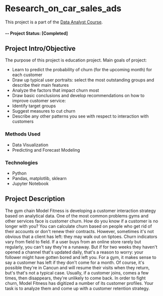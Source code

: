 # Research_on_car_sales_ads
This project is a part of the [Data Analyst Course](https://practicum.yandex.com/profile/data-analyst/).

#### -- Project Status: [Completed]

## Project Intro/Objective
The purpose of this project is education project. 
Main goals of project:
* Learn to predict the probability of churn (for the upcoming month) for each customer
* Draw up typical user portraits: select the most outstanding groups and describe their main features
* Analyze the factors that impact churn most
* Draw basic conclusions and develop recommendations on how to improve customer service:
* Identify target groups
* Suggest measures to cut churn
* Describe any other patterns you see with respect to interaction with customers

### Methods Used
* Data Visualization
* Predicting and Forecast Modeling

### Technologies
* Python
* Pandas, matplotlib, sklearn
* Jupyter Notebook

## Project Description
The gym chain Model Fitness is developing a customer interaction strategy based on analytical data.
One of the most common problems gyms and other services face is customer churn. How do you know if a customer is no longer with you? You can calculate churn based on people who get rid of their accounts or don't renew their contracts. However, sometimes it's not obvious that a client has left: they may walk out on tiptoes.
Churn indicators vary from field to field. If a user buys from an online store rarely but regularly, you can't say they're a runaway. But if for two weeks they haven't opened a channel that's updated daily, that's a reason to worry: your follower might have gotten bored and left you.
For a gym, it makes sense to say a customer has left if they don't come for a month. Of course, it's possible they're in Cancun and will resume their visits when they return, but's that's not a typical case. Usually, if a customer joins, comes a few times, then disappears, they're unlikely to come back.
In order to fight churn, Model Fitness has digitized a number of its customer profiles. Your task is to analyze them and come up with a customer retention strategy.
